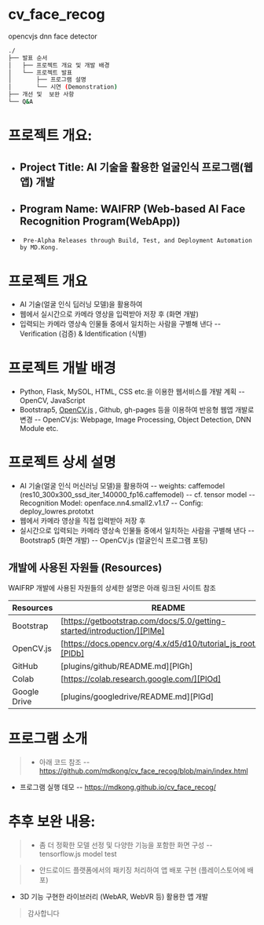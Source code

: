 # cv_face_recog
 opencvjs dnn face detector


```bash
./
├── 발표 순서
│   ├── 프로젝트 개요 및 개발 배경
│   └── 프로젝트 발표
│       ├── 프로그램 설명
│       └── 시연 (Demonstration)
├── 개선 및  보완 사항
└── Q&A
``` 


# 프로젝트 개요: 
- ## Project Title: AI 기술을 활용한 얼굴인식 프로그램(웹앱) 개발 
- ## Program Name: WAIFRP (Web-based AI Face Recognition Program(WebApp))
-      Pre-Alpha Releases through Build, Test, and Deployment Automation by MD.Kong.


# 프로젝트 개요

-  AI 기술(얼굴 인식 딥러닝 모델)을 활용하여 
-  웹에서 실시간으로 카메라 영상을 입력받아 저장 후 (화면 개발)
-  입력되는 카메라 영상속 인물들 중에서 일치하는 사람을 구별해 낸다
-- Verification (검증) & Identification (식별)

# 프로젝트 개발 배경 

- Python, Flask, MySOL, HTML, CSS etc.을 이용한 웹서비스를 개발 계획
-- OpenCV, JavaScript
- Bootstrap5,  [OpenCV.js](https://docs.opencv.org/4.x/d5/d10/tutorial_js_root.html) , Github, gh-pages 등을 이용하여 반응형 웹앱 개발로 변경
-- OpenCV.js: Webpage, Image Processing, Object Detection, DNN Module etc.



# 프로젝트 상세 설명

-  AI 기술(얼굴 인식 머신러닝 모델)을 활용하여 
-- weights: caffemodel (res10_300x300_ssd_iter_140000_fp16.caffemodel)
--  cf. tensor model 
-- Recognition Model: openface.nn4.small2.v1.t7
-- Config: deploy_lowres.prototxt
-  웹에서 카메라 영상을 직접 입력받아 저장 후 
- 실시간으로 입력되는 카메라 영상속 인물들 중에서 일치하는 사람을 구별해 낸다
-- Bootstrap5 (화면 개발)
-- OpenCV.js (얼굴인식 프로그램 포팅)



## 개발에 사용된 자원들 (Resources)

WAIFRP 개발에 사용된 자원들의 상세한 설명은 아래 링크된 사이트 참조

| Resources | README |
| ------ | ------ |
| Bootstrap | [https://getbootstrap.com/docs/5.0/getting-started/introduction/][PlMe] |
| OpenCV.js | [https://docs.opencv.org/4.x/d5/d10/tutorial_js_root.html][PlDb] |
| GitHub | [plugins/github/README.md][PlGh] |
| Colab | [https://colab.research.google.com/][PlOd] |
| Google Drive | [plugins/googledrive/README.md][PlGd] |




# 프로그램 소개 

>- 아래 코드 참조 
-- https://github.com/mdkong/cv_face_recog/blob/main/index.html
- 프로그램 실행 데모
-- https://mdkong.github.io/cv_face_recog/



# 추후 보완 내용:

>- 좀 더 정확한 모델 선정 및 다양한 기능을 포함한 화면 구성
-- tensorflow.js model test

>- 안드로이드 플랫폼에서의 패키징 처리하여 앱 배포 구현 (플레이스토어에 배포)
- 3D 기능 구현한 라이브러리 (WebAR, WebVR 등) 활용한 앱 개발



>
> 감사합니다

